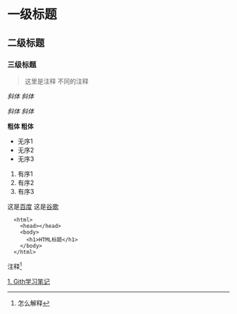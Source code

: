 
# 一级标题
## 二级标题
### 三级标题

>这里是注释
>    不同的注释

*斜体  斜体*
   
  
_斜体 斜体_
    

**粗体  粗体**

* 无序1
* 无序2
* 无序3

1. 有序1
2. 有序2
3. 有序3

这是[百度](http://www.baidu.com)
这是[谷歌](http://www.google.com.cn)


      <html>
        <head></head>
        <body>
          <h1>HTML标题</h1>
        </body>
      </html>
      
      
注释[^注释]
[^注释]:怎么解释


[1. Gith学习笔记](git/readme.md)
